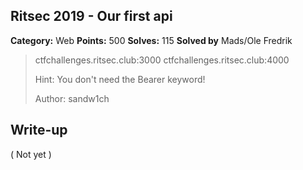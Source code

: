 ## Ritsec 2019 - Our first api

**Category:** Web
**Points:** 500
**Solves:** 115
**Solved by** Mads/Ole Fredrik

>ctfchallenges.ritsec.club:3000 ctfchallenges.ritsec.club:4000
>
>Hint: You don't need the Bearer keyword!
>
>Author: sandw1ch

## Write-up

( Not yet )